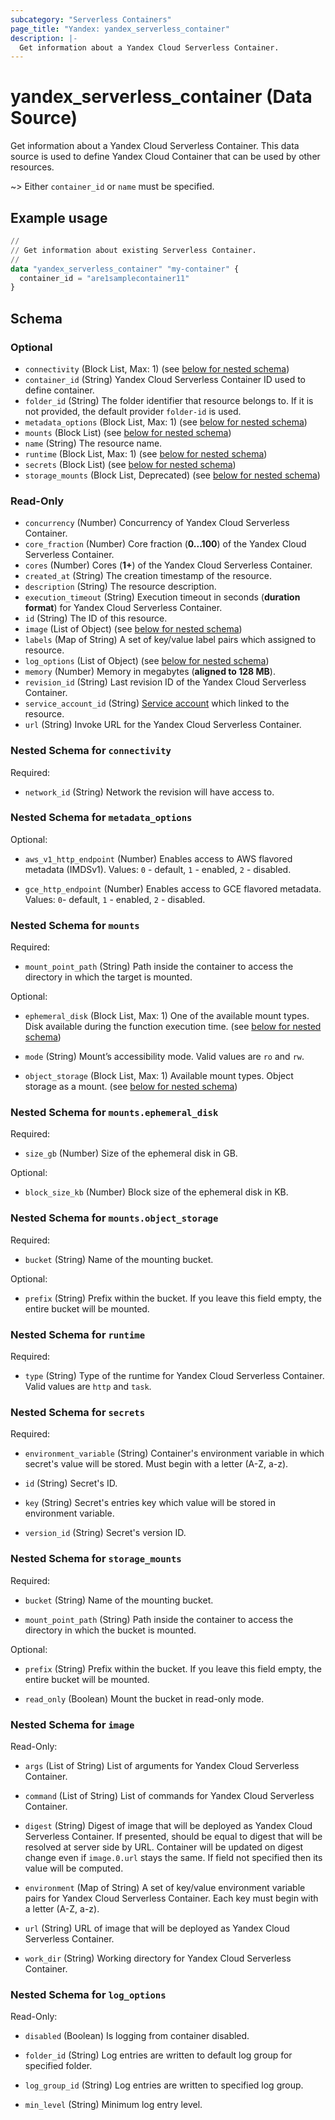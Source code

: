 ```yaml
---
subcategory: "Serverless Containers"
page_title: "Yandex: yandex_serverless_container"
description: |-
  Get information about a Yandex Cloud Serverless Container.
---
```


# yandex_serverless_container (Data Source)

Get information about a Yandex Cloud Serverless Container. This data source is used to define Yandex Cloud Container that can be used by other resources.

~> Either `container_id` or `name` must be specified.

## Example usage

```terraform
//
// Get information about existing Serverless Container.
//
data "yandex_serverless_container" "my-container" {
  container_id = "are1samplecontainer11"
}
```

<!-- schema generated by tfplugindocs -->
## Schema

### Optional

- `connectivity` (Block List, Max: 1) (see [below for nested schema](#nestedblock--connectivity))
- `container_id` (String) Yandex Cloud Serverless Container ID used to define container.
- `folder_id` (String) The folder identifier that resource belongs to. If it is not provided, the default provider `folder-id` is used.
- `metadata_options` (Block List, Max: 1) (see [below for nested schema](#nestedblock--metadata_options))
- `mounts` (Block List) (see [below for nested schema](#nestedblock--mounts))
- `name` (String) The resource name.
- `runtime` (Block List, Max: 1) (see [below for nested schema](#nestedblock--runtime))
- `secrets` (Block List) (see [below for nested schema](#nestedblock--secrets))
- `storage_mounts` (Block List, Deprecated) (see [below for nested schema](#nestedblock--storage_mounts))

### Read-Only

- `concurrency` (Number) Concurrency of Yandex Cloud Serverless Container.
- `core_fraction` (Number) Core fraction (**0...100**) of the Yandex Cloud Serverless Container.
- `cores` (Number) Cores (**1+**) of the Yandex Cloud Serverless Container.
- `created_at` (String) The creation timestamp of the resource.
- `description` (String) The resource description.
- `execution_timeout` (String) Execution timeout in seconds (**duration format**) for Yandex Cloud Serverless Container.
- `id` (String) The ID of this resource.
- `image` (List of Object) (see [below for nested schema](#nestedatt--image))
- `labels` (Map of String) A set of key/value label pairs which assigned to resource.
- `log_options` (List of Object) (see [below for nested schema](#nestedatt--log_options))
- `memory` (Number) Memory in megabytes (**aligned to 128 MB**).
- `revision_id` (String) Last revision ID of the Yandex Cloud Serverless Container.
- `service_account_id` (String) [Service account](https://yandex.cloud/docs/iam/concepts/users/service-accounts) which linked to the resource.
- `url` (String) Invoke URL for the Yandex Cloud Serverless Container.

<a id="nestedblock--connectivity"></a>
### Nested Schema for `connectivity`

Required:

- `network_id` (String) Network the revision will have access to.



<a id="nestedblock--metadata_options"></a>
### Nested Schema for `metadata_options`

Optional:

- `aws_v1_http_endpoint` (Number) Enables access to AWS flavored metadata (IMDSv1). Values: `0` - default, `1` - enabled, `2` - disabled.

- `gce_http_endpoint` (Number) Enables access to GCE flavored metadata. Values: `0`- default, `1` - enabled, `2` - disabled.



<a id="nestedblock--mounts"></a>
### Nested Schema for `mounts`

Required:

- `mount_point_path` (String) Path inside the container to access the directory in which the target is mounted.


Optional:

- `ephemeral_disk` (Block List, Max: 1) One of the available mount types. Disk available during the function execution time. (see [below for nested schema](#nestedblock--mounts--ephemeral_disk))

- `mode` (String) Mount’s accessibility mode. Valid values are `ro` and `rw`.

- `object_storage` (Block List, Max: 1) Available mount types. Object storage as a mount. (see [below for nested schema](#nestedblock--mounts--object_storage))


<a id="nestedblock--mounts--ephemeral_disk"></a>
### Nested Schema for `mounts.ephemeral_disk`

Required:

- `size_gb` (Number) Size of the ephemeral disk in GB.


Optional:

- `block_size_kb` (Number) Block size of the ephemeral disk in KB.



<a id="nestedblock--mounts--object_storage"></a>
### Nested Schema for `mounts.object_storage`

Required:

- `bucket` (String) Name of the mounting bucket.


Optional:

- `prefix` (String) Prefix within the bucket. If you leave this field empty, the entire bucket will be mounted.




<a id="nestedblock--runtime"></a>
### Nested Schema for `runtime`

Required:

- `type` (String) Type of the runtime for Yandex Cloud Serverless Container. Valid values are `http` and `task`.



<a id="nestedblock--secrets"></a>
### Nested Schema for `secrets`

Required:

- `environment_variable` (String) Container's environment variable in which secret's value will be stored. Must begin with a letter (A-Z, a-z).

- `id` (String) Secret's ID.

- `key` (String) Secret's entries key which value will be stored in environment variable.

- `version_id` (String) Secret's version ID.



<a id="nestedblock--storage_mounts"></a>
### Nested Schema for `storage_mounts`

Required:

- `bucket` (String) Name of the mounting bucket.

- `mount_point_path` (String) Path inside the container to access the directory in which the bucket is mounted.


Optional:

- `prefix` (String) Prefix within the bucket. If you leave this field empty, the entire bucket will be mounted.

- `read_only` (Boolean) Mount the bucket in read-only mode.



<a id="nestedatt--image"></a>
### Nested Schema for `image`

Read-Only:

- `args` (List of String) List of arguments for Yandex Cloud Serverless Container.

- `command` (List of String) List of commands for Yandex Cloud Serverless Container.

- `digest` (String) Digest of image that will be deployed as Yandex Cloud Serverless Container. If presented, should be equal to digest that will be resolved at server side by URL. Container will be updated on digest change even if `image.0.url` stays the same. If field not specified then its value will be computed.

- `environment` (Map of String) A set of key/value environment variable pairs for Yandex Cloud Serverless Container. Each key must begin with a letter (A-Z, a-z).

- `url` (String) URL of image that will be deployed as Yandex Cloud Serverless Container.

- `work_dir` (String) Working directory for Yandex Cloud Serverless Container.



<a id="nestedatt--log_options"></a>
### Nested Schema for `log_options`

Read-Only:

- `disabled` (Boolean) Is logging from container disabled.

- `folder_id` (String) Log entries are written to default log group for specified folder.

- `log_group_id` (String) Log entries are written to specified log group.

- `min_level` (String) Minimum log entry level.

